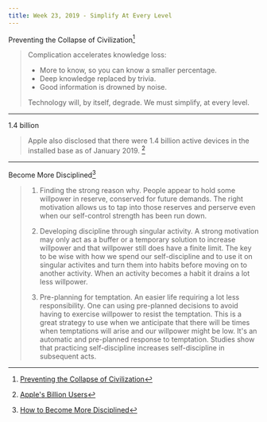 ```yaml
---
title: Week 23, 2019 - Simplify At Every Level
---
```


Preventing the Collapse of Civilization[^1]

> Complication accelerates knowledge loss:
>
> - More to know, so you can know a smaller percentage.
> - Deep knowledge replaced by trivia.
> - Good information is drowned by noise.
>
> Technology will, by itself, degrade. We must simplify, at every level.

---

1.4 billion

> Apple also disclosed that there were 1.4 billion active devices in the installed base as of January 2019. [^2]

---

Become More Disciplined[^3]

> 1. Finding the strong reason why. People appear to hold some willpower in reserve, conserved for future demands. The right motivation allows us to tap into those reserves and perserve even when our self-control strength has been run down. 
>
> 2. Developing discipline through singular activity. A strong motivation may only act as a buffer or a temporary solution to increase willpower and that willpower still does have a finite limit. The key to be wise with how we spend our self-discipline and to use it on singular activites and turn them into habits before moving on to another activity. When an activity becomes a habit it drains a lot less willpower.
>
> 3. Pre-planning for temptation. An easier life requiring a lot less responsibility. One can using pre-planned decisions to avoid having to exercise willpower to resist the temptation. This is a great strategy to use when we anticipate that there will be times when temptations will arise and our willpower might be low. It's an automatic and pre-planned response to temptation. Studies show that practicing self-discipline increases self-discipline in subsequent acts.


[^1]: [Preventing the Collapse of Civilization](https://www.youtube.com/watch?v=pW-SOdj4Kkk)
[^2]: [Apple's Billion Users](https://www.aboveavalon.com/notes/2019/5/30/apples-billion-users)

[^3]: [How to Become More Disciplined](https://www.youtube.com/watch?v=cPn3UOt1lxw)
